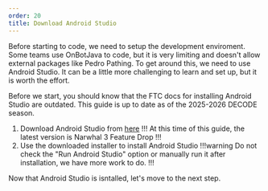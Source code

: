 ```yaml
---
order: 20
title: Download Android Studio
---
```


Before starting to code, we need to setup the development enviroment. Some teams use OnBotJava to code, but it is very limiting and doesn't allow external packages like Pedro Pathing. To get around this, we need to use Android Studio. It can be a little more challenging to learn and set up, but it is worth the effort.

Before we start, you should know that the FTC docs for installing Android Studio are outdated. This guide is up to date as of the 2025-2026 DECODE season.

1. Download Android Studio from [here](https://developer.android.com/studio)
!!!
At this time of this guide, the latest version is Narwhal 3 Feature Drop
!!!
2. Use the downloaded installer to install Android Studio
!!!warning
Do not check the "Run Android Studio" option or manually run it after installation, we have more work to do.
!!!

Now that Android Studio is isntalled, let's move to the next step.